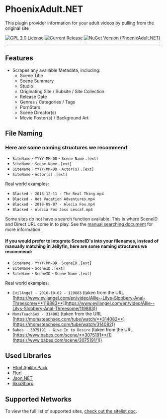 # PhoenixAdult.NET

This plugin provider information for your adult videos by pulling from the original site

[![GPL 2.0 License](https://img.shields.io/github/license/DirtyRacer1337/PhoenixAdult.NET)](./LICENSE) [![Current Release](https://img.shields.io/github/release/DirtyRacer1337/PhoenixAdult.NET)](https://github.com/DirtyRacer1337/PhoenixAdult.NET/releases/latest)
[![NuGet Version (PhoenixAdult.NET)](https://img.shields.io/nuget/v/PhoenixAdult.NET)](https://www.nuget.org/packages/PhoenixAdult.NET/)

------------

## Features
- Scrapes any available Metadata, including:
  - Scene Title
  - Scene Summary
  - Studio
  - Originating Site / Subsite / Site Collection
  - Release Date
  - Genres / Categories / Tags
  - PornStars
  - Scene Director(s)
  - Movie Poster(s) / Background Art

## File Naming

### Here are some naming structures we recommend:
- `SiteName` - `YYYY-MM-DD` - `Scene Name` `.[ext]`
- `SiteName` - `Scene Name` `.[ext]`
- `SiteName` - `YYYY-MM-DD` - `Actor(s)` `.[ext]`
- `SiteName` - `Actor(s)` `.[ext]`

Real world examples:
- `Blacked - 2018-12-11 - The Real Thing.mp4`
- `Blacked - Hot Vacation Adventures.mp4`
- `Blacked - 2018-09-07 - Alecia Fox.mp4`
- `Blacked - Alecia Fox Joss Lescaf.mp4`

Some sites do not have a search function available. This is where SceneID and Direct URL come in to play.
See the [manual searching document](./docs/manualsearch.md) for more information.

#### If you would prefer to integrate SceneID's into your filenames, instead of manually matching in Jellyfin, here are some naming structures we recommend:
- `SiteName` - `YYYY-MM-DD` - `SceneID` `.[ext]`
- `SiteName` - `SceneID` `.[ext]`
- `SiteName` - `SceneID` - `Scene Name` `.[ext]`

Real world examples:
- `EvilAngel - 2016-10-02 - 119883` (taken from the URL [https://www.evilangel.com/en/video/Allie--Lilys-Slobbery-Anal-Threesome/**119883**](https://www.evilangel.com/en/video/Allie--Lilys-Slobbery-Anal-Threesome/119883))
- `MomsTeachSex - 314082` (taken from the URL [https://momsteachsex.com/tube/watch/**314082**](https://momsteachsex.com/tube/watch/314082))
- `Babes - 3075191 - Give In to Desire` (taken from the URL [https://www.babes.com/scene/**3075191**/1](https://www.babes.com/scene/3075191/1))

## Used Libraries
- [Html Agility Pack](https://github.com/zzzprojects/html-agility-pack)
- [Flurl](https://github.com/tmenier/Flurl)
- [Json.NET](https://github.com/JamesNK/Newtonsoft.Json)
- [SkiaSharp](https://www.nuget.org/packages/SkiaSharp)

## Supported Networks
To view the full list of supported sites, [check out the sitelist doc](./docs/sitelist.md).
